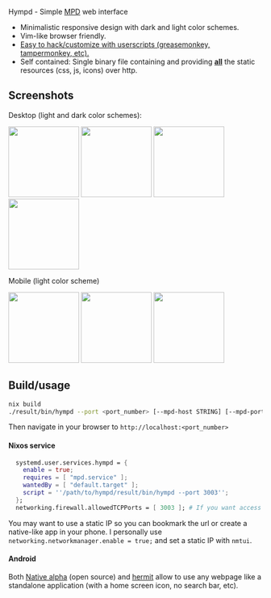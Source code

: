 Hympd - Simple [MPD](https://mpd.readthedocs.io/en/latest/) web interface

- Minimalistic responsive design with dark and light color schemes.
- Vim-like browser friendly.
- [Easy to hack/customize with userscripts (greasemonkey, tampermonkey, etc).](https://github.com/cortsf/hympd/wiki/Hacking-with-userscripts)
- Self contained: Single binary file containing and providing <ins>**all**</ins> the static resources (css, js, icons) over http.


## Screenshots
Desktop (light and dark color schemes):
<p float="left">
<img src="https://cortsf.github.io/hympd/v2_desktop_queue_light.png" width="140" />
<img src="https://cortsf.github.io/hympd/v2_desktop_root_dark.png" width="140" />
<img src="https://cortsf.github.io/hympd/v2_desktop_album_dark.png" width="140" />
<img src="https://cortsf.github.io/hympd/v2_desktop_hints_dark2.png" width="140" />
</p>

Mobile (light color scheme)
<p>
<img src="https://cortsf.github.io/hympd/v2_mobile_queue_light.jpeg" width="140" />
<img src="https://cortsf.github.io/hympd/v2_mobile_root_light.jpeg" width="140" />
<img src="https://cortsf.github.io/hympd/v2_mobile_album_light.jpeg" width="140" />
</p>

## Build/usage

``` bash
nix build 
./result/bin/hympd --port <port_number> [--mpd-host STRING] [--mpd-port INT] [--mpd-password STRING]

```

Then navigate in your browser to `http://localhost:<port_number>`

#### Nixos service

``` nix
  systemd.user.services.hympd = {
    enable = true;
    requires = [ "mpd.service" ];
    wantedBy = [ "default.target" ];
    script = ''/path/to/hympd/result/bin/hympd --port 3003'';
  };
  networking.firewall.allowedTCPPorts = [ 3003 ]; # If you want access from other devices in you local network.
```

You may want to use a static IP so you can bookmark the url or create a native-like app in your phone. I personally use `networking.networkmanager.enable = true;` and set a static IP with `nmtui`.

#### Android

Both [Native alpha](https://play.google.com/store/search?q=native%20alpha&c=apps) (open source) and [hermit](https://play.google.com/store/search?q=hermit&c=apps) allow to use any webpage like a standalone application (with a home screen icon, no search bar, etc).

